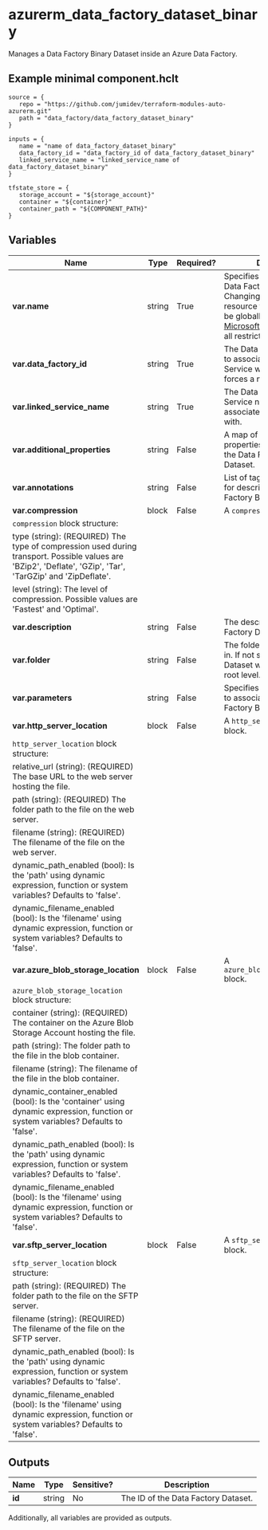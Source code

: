 # azurerm_data_factory_dataset_binary

Manages a Data Factory Binary Dataset inside an Azure Data Factory.

## Example minimal component.hclt

```hcl
source = {
   repo = "https://github.com/jumidev/terraform-modules-auto-azurerm.git" 
   path = "data_factory/data_factory_dataset_binary" 
}

inputs = {
   name = "name of data_factory_dataset_binary" 
   data_factory_id = "data_factory_id of data_factory_dataset_binary" 
   linked_service_name = "linked_service_name of data_factory_dataset_binary" 
}

tfstate_store = {
   storage_account = "${storage_account}" 
   container = "${container}" 
   container_path = "${COMPONENT_PATH}" 
}

```

## Variables

| Name | Type | Required? |  Description |
| ---- | ---- | --------- |  ----------- |
| **var.name** | string | True | Specifies the name of the Data Factory Binary Dataset. Changing this forces a new resource to be created. Must be globally unique. See the [Microsoft documentation](https://docs.microsoft.com/azure/data-factory/naming-rules) for all restrictions. | 
| **var.data_factory_id** | string | True | The Data Factory ID in which to associate the Linked Service with. Changing this forces a new resource. | 
| **var.linked_service_name** | string | True | The Data Factory Linked Service name in which to associate the Binary Dataset with. | 
| **var.additional_properties** | string | False | A map of additional properties to associate with the Data Factory Binary Dataset. | 
| **var.annotations** | string | False | List of tags that can be used for describing the Data Factory Binary Dataset. | 
| **var.compression** | block | False | A `compression` block. | 
| `compression` block structure: || 
|   type (string): (REQUIRED) The type of compression used during transport. Possible values are 'BZip2', 'Deflate', 'GZip', 'Tar', 'TarGZip' and 'ZipDeflate'. ||
|   level (string): The level of compression. Possible values are 'Fastest' and 'Optimal'. ||
| **var.description** | string | False | The description for the Data Factory Dataset. | 
| **var.folder** | string | False | The folder that this Dataset is in. If not specified, the Dataset will appear at the root level. | 
| **var.parameters** | string | False | Specifies a list of parameters to associate with the Data Factory Binary Dataset. | 
| **var.http_server_location** | block | False | A `http_server_location` block. | 
| `http_server_location` block structure: || 
|   relative_url (string): (REQUIRED) The base URL to the web server hosting the file. ||
|   path (string): (REQUIRED) The folder path to the file on the web server. ||
|   filename (string): (REQUIRED) The filename of the file on the web server. ||
|   dynamic_path_enabled (bool): Is the 'path' using dynamic expression, function or system variables? Defaults to 'false'. ||
|   dynamic_filename_enabled (bool): Is the 'filename' using dynamic expression, function or system variables? Defaults to 'false'. ||
| **var.azure_blob_storage_location** | block | False | A `azure_blob_storage_location` block. | 
| `azure_blob_storage_location` block structure: || 
|   container (string): (REQUIRED) The container on the Azure Blob Storage Account hosting the file. ||
|   path (string): The folder path to the file in the blob container. ||
|   filename (string): The filename of the file in the blob container. ||
|   dynamic_container_enabled (bool): Is the 'container' using dynamic expression, function or system variables? Defaults to 'false'. ||
|   dynamic_path_enabled (bool): Is the 'path' using dynamic expression, function or system variables? Defaults to 'false'. ||
|   dynamic_filename_enabled (bool): Is the 'filename' using dynamic expression, function or system variables? Defaults to 'false'. ||
| **var.sftp_server_location** | block | False | A `sftp_server_location` block. | 
| `sftp_server_location` block structure: || 
|   path (string): (REQUIRED) The folder path to the file on the SFTP server. ||
|   filename (string): (REQUIRED) The filename of the file on the SFTP server. ||
|   dynamic_path_enabled (bool): Is the 'path' using dynamic expression, function or system variables? Defaults to 'false'. ||
|   dynamic_filename_enabled (bool): Is the 'filename' using dynamic expression, function or system variables? Defaults to 'false'. ||



## Outputs

| Name | Type | Sensitive? | Description |
| ---- | ---- | --------- | --------- |
| **id** | string | No  | The ID of the Data Factory Dataset. | 

Additionally, all variables are provided as outputs.
